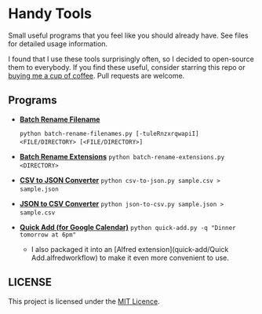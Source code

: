 # Handy Tools
Small useful programs that you feel like you should already have. See files for detailed usage information.

I found that I use these tools surprisingly often, so I decided to open-source them to everybody. If you find these useful, consider starring this repo or [buying me a cup of coffee](https://cash.me/$anuragbanerjee). Pull requests are welcome.

## Programs

-   **[Batch Rename Filename](batch-rename-filenames.py)**

    `python batch-rename-filenames.py [-tuleRnzxrqwapiI] <FILE/DIRECTORY> [<FILE/DIRECTORY>]`
    ​

-   **[Batch Rename Extensions](batch-rename-extensions.py)**
      `python batch-rename-extensions.py <DIRECTORY>`
    ​

-   [**CSV to JSON Converter**](csv-to-json.py)
      `python csv-to-json.py sample.csv > sample.json`
      ​

-   [**JSON to CSV Converter**](json-to-csv.py)
      `python json-to-csv.py sample.json > sample.csv`
    ​

-   [**Quick Add (for Google Calendar)**](quick-add/quick-add.py)
      `python quick-add.py -q "Dinner tomorrow at 6pm"`
    - I also packaged it into an [Alfred extension](quick-add/Quick Add.alfredworkflow) to make it even more convenient to use.

## LICENSE

This project is licensed under the [MIT Licence](LICENSE).